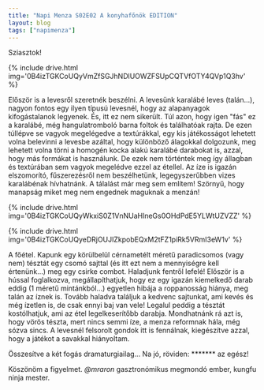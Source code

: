 ```yaml
---
title: "Napi Menza S02E02 A konyhafőnök EDITION"
layout: blog
tags: ["napimenza"]
---
```


Sziasztok!

{% include drive.html img='0B4izTGKCoUQyVmZfSGJhNDlUOWZFSUpCQTVfOTY4QVp1Q3hv' %}<br>

Először is a levesről szeretnék beszélni. A levesünk karalábé leves (talán...), nagyon fontos egy ilyen típusú levesnél, hogy az alapanyagok kifogástalanok legyenek. És, itt ez nem sikerült. Túl azon, hogy igen "fás" ez a karalábé, még hangulatromboló barna foltok és találhatóak rajta. De ezen túllépve se vagyok megelégedve a textúrákkal, egy kis játékosságot lehetett volna belevinni a levesbe azáltal, hogy különböző álagokkal dolgozunk, meg lehetett volna törni a homogén kocka alakú karalábé darabokat is, azzal, hogy más formákat is használunk. De ezek nem történtek meg így állagban és textúrában sem vagyok megelédve ezzel az étellel. Az íze is igazán elszomorító, fűszerezésről nem beszélhetünk, legegyszerűbben vizes karalábénak hívhatnánk. A tálalást már meg sem említem! Szörnyű, hogy manapság miket meg nem engednek maguknak a menzán!

{% include drive.html img='0B4izTGKCoUQyWkxiS0Z1VnNUaHlneGs0OHdPdE5YLWtUZVZZ' %}<br>

{% include drive.html img='0B4izTGKCoUQyeDRjOUJIZkpobEQxM2tFZ1piRk5VRmI3eW1v' %}<br>

A főétel. Kapunk egy körülbelül cérnametélt méretű paradicsomos (vagy nem) tésztát egy csomó sajttal (és itt ezt nem a mennyiségre kell értenünk...) meg egy csirke combot. Haladjunk fentről lefelé! Először is a hússal foglalkozva, megállapíthatjuk, hogy ez egy igazán kiemelkedő darab eddig (1 méretű mintánkból...) egyetlen hibája a roppanosság hiánya, meg talán az íznek is. Tovább haladva találjuk a kedvenc sajtunkat, ami kevés és még ízetlen is, de csak ennyi baj van vele! Legalul peddig a tésztát kostólhatjuk, ami az étel legelkeserítőbb darabja. Mondhatnánk rá azt is, hogy vörös tészta, mert nincs semmi íze, a menza reformnak hála, még sózva sincs. A levesnél felsorolt gondok itt is fennálnak, kiegészítve azzal, hogy a játékot a savakkal hiányoltam.



Összesítve a két fogás dramaturgiailag... Na jó, röviden: ******* az egész!

Köszönöm a figyelmet.
<i>@mraron</i> gasztronómikus megmondó ember, kungfu ninja mester.

